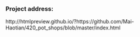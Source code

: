 <h3>Project address:</h3>
http://htmlpreview.github.io/?https://github.com/Mai-Haotian/420_pot_shops/blob/master/index.html
